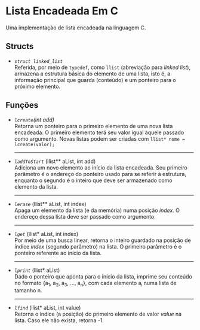 <h1> Lista Encadeada Em C</h1>
Uma implementação de lista encadeada na linguagem C.

<h2>Structs</h2>
<ul>
<li><i><code>struct linked_list</code></i></li>
Referida, por meio de <code>typedef</code>, como <code>llist</code> (abreviação para <i>linked list</i>), armazena a estrutura básica do elemento de uma lista, isto é, a informação principal que guarda (conteúdo) e um ponteiro para o próximo elemento.
</ul>

<h2>Funções</h2>
<ul>
<li><i><code>lcreate</code>(int add)</i></li>
Retorna um ponteiro para o primeiro elemento de uma nova lista encadeada. O primeiro elemento terá seu valor igual àquele passado como argumento. Novas listas podem ser criadas com <code>llist* nome = lcreate(valor);</code> 
<hr/>

<li><i><code>laddToStart</code></i> (llist** aList, int add)</code></li>
Adiciona um novo elemento ao início da lista encadeada. Seu primeiro parâmetro é o endereço do ponteiro usado para se referir à estrutura, enquanto o segundo é o inteiro que deve ser armazenado como elemento da lista. 
<hr/>

<li><i><code>lerase</code></i> (llist** aList, int index)</code></li>
Apaga um elemento da lista (e da memória) numa posição <i>index</i>. O endereço dessa lista deve ser passado como argumento.
<hr/>

<li><i><code>lget</code></i> (llist* aList, int index)</code></li>
Por meio de uma busca linear, retorna o inteiro guardado na posição de índice <i>index</i> (segundo parâmetro) na lista. O primeiro parâmetro é o ponteiro referente ao início da lista. 
<hr/>

<li><i><code>lprint</code></i> (llist* aList)</code></li>
Dado o ponteiro que aponta para o início da lista, imprime seu conteúdo no formato {a<sub>1</sub>, a<sub>2</sub>, a<sub>3</sub>, ..., a<sub>n</sub>}, com cada elemento a<sub>i</sub> numa lista de tamanho n.
<hr/>

<li><i><code>lfind</code></i> (llist* aList, int value)</code></li>
Retorna o índice (a posição) do primeiro elemento de valor <i>value</i> na lista. Caso ele não exista, retorna -1.

</ul>
